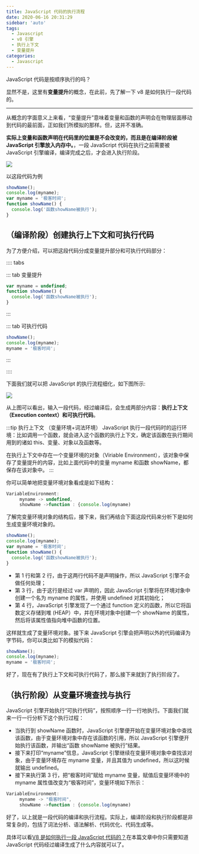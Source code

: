 ```yaml
---
title: JavaScript 代码的执行流程
date: 2020-06-16 20:31:29
sidebar: 'auto'
tags:
  - Javascript
  - v8 引擎
  - 执行上下文
  - 变量提升
categories:
  - Javascript
---
```


JavaScript 代码是按顺序执行的吗？

显然不是，这里有**变量提升**的概念，在此前，先了解一下 v8 是如何执行一段代码的。

---

从概念的字面意义上来看，“变量提升”意味着变量和函数的声明会在物理层面移动到代码的最前面，正如我们所模拟的那样。但，这并不准确。

**实际上变量和函数声明在代码里的位置是不会改变的，而且是在编译阶段被 JavaScript 引擎放入内存中。**，一段 JavaScript 代码在执行之前需要被 JavaScript 引擎编译，编译完成之后，才会进入执行阶段。

![](https://alvin-cdn.oss-cn-shenzhen.aliyuncs.com/images/v8-run-js.png)

以这段代码为例

```js
showName();
console.log(myname);
var myname = '极客时间';
function showName() {
  console.log('函数showName被执行');
}
```

## （编译阶段）创建执行上下文和可执行代码

为了方便介绍，可以把这段代码分成变量提升部分和可执行代码部分：

:::: tabs

::: tab 变量提升

```js
var myname = undefined;
function showName() {
  console.log('函数showName被执行');
}
```

:::

::: tab 可执行代码

```js
showName();
console.log(myname);
myname = '极客时间';
```

:::

::::

下面我们就可以把 JavaScript 的执行流程细化，如下图所示:

![](https://alvin-cdn.oss-cn-shenzhen.aliyuncs.com/images/v8-context.png)

从上图可以看出，输入一段代码，经过编译后，会生成两部分内容：**执行上下文（Execution context）**和**可执行代码**。

:::tip 执行上下文 （变量环境+词法环境）
JavaScript 执行一段代码时的运行环境：比如调用一个函数，就会进入这个函数的执行上下文，确定该函数在执行期间用到的诸如 this、变量、对象以及函数等。

在执行上下文中存在一个变量环境的对象（Viriable Environment），该对象中保存了变量提升的内容，比如上面代码中的变量 myname 和函数 showName，都保存在该对象中。
:::

你可以简单地把变量环境对象看成是如下结构：

```js
VariableEnvironment:
     myname -> undefined,
     showName ->function : {console.log(myname)
```

了解完变量环境对象的结构后，接下来，我们再结合下面这段代码来分析下是如何生成变量环境对象的。

```js
showName();
console.log(myname);
var myname = '极客时间';
function showName() {
  console.log('函数showName被执行');
}
```

- 第 1 行和第 2 行，由于这两行代码不是声明操作，所以 JavaScript 引擎不会做任何处理；
- 第 3 行，由于这行是经过 var 声明的，因此 JavaScript 引擎将在环境对象中创建一个名为 myname 的属性，并使用 undefined 对其初始化；
- 第 4 行，JavaScript 引擎发现了一个通过 function 定义的函数，所以它将函数定义存储到堆 (HEAP）中，并在环境对象中创建一个 showName 的属性，然后将该属性值指向堆中函数的位置。

这样就生成了变量环境对象。接下来 JavaScript 引擎会把声明以外的代码编译为字节码，你可以类比如下的模拟代码：

```js
showName();
console.log(myname);
myname = '极客时间';
```

好了，现在有了执行上下文和可执行代码了，那么接下来就到了执行阶段了。

## （执行阶段）从变量环境查找与执行

JavaScript 引擎开始执行“可执行代码”，按照顺序一行一行地执行。下面我们就来一行一行分析下这个执行过程：

- 当执行到 showName 函数时，JavaScript 引擎便开始在变量环境对象中查找该函数，由于变量环境对象中存在该函数的引用，所以 JavaScript 引擎便开始执行该函数，并输出“函数 showName 被执行”结果。
- 接下来打印“myname”信息，JavaScript 引擎继续在变量环境对象中查找该对象，由于变量环境存在 myname 变量，并且其值为 undefined，所以这时候就输出 undefined。
- 接下来执行第 3 行，把“极客时间”赋给 myname 变量，赋值后变量环境中的 myname 属性值改变为“极客时间”，变量环境如下所示：

```js
VariableEnvironment:
     myname -> "极客时间",
     showName ->function : {console.log(myname)
```

好了，以上就是一段代码的编译和执行流程。实际上，编译阶段和执行阶段都是非常复杂的，包括了词法分析、语法解析、代码优化、代码生成等。

具体可以看[V8 是如何执行一段 JavaScript 代码的？](./compile.md)在本篇文章中你只需要知道 JavaScript 代码经过编译生成了什么内容就可以了。

<tree namespace='javascript/v8' :defaultExpandAll="false" />
